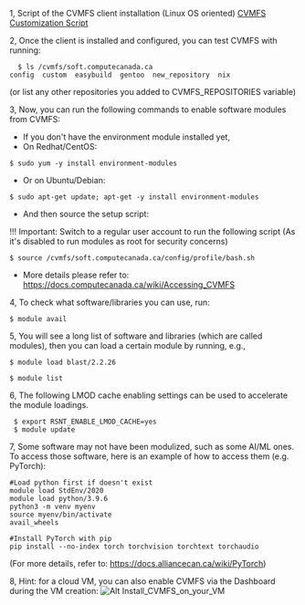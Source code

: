 

1, Script of the CVMFS client installation (Linux OS oriented)
  [CVMFS Customization Script](https://github.com/ualberta-rcg/public/blob/master/cloud-bootcamp/CVMFS/basic_setup.sh)
  
2, Once the client is installed and configured, you can test CVMFS with running:

```
  $ ls /cvmfs/soft.computecanada.ca
config  custom  easybuild  gentoo  new_repository  nix
```
(or list any other repositories you added to CVMFS_REPOSITORIES variable)


3, Now, you can run the following commands to enable software modules from CVMFS:

* If you don't have the environment module installed yet,
* On Redhat/CentOS: 

`$ sudo yum -y install environment-modules`

* Or on Ubuntu/Debian: 

`$ sudo apt-get update; apt-get -y install environment-modules`

* And then source the setup script:

!!! Important: Switch to a regular user account to run the following script (As it's disabled to run modules as root for security concerns)

`$ source /cvmfs/soft.computecanada.ca/config/profile/bash.sh`

* More details please refer to: https://docs.computecanada.ca/wiki/Accessing_CVMFS

4, To check what software/libraries you can use, run:

`$ module avail`

5, You will see a long list of software and libraries (which are called modules), then you can load a certain module by running, e.g., 

`$ module load blast/2.2.26`

`$ module list`

6, The following LMOD cache enabling settings can be used to accelerate the module loadings.

```
 $ export RSNT_ENABLE_LMOD_CACHE=yes
 $ module update
```

7, Some software may not have been modulized, such as some AI/ML ones. To access those software, here is an example of how to access them (e.g. PyTorch):
```
#Load python first if doesn't exist
module load StdEnv/2020
module load python/3.9.6
python3 -m venv myenv
source myenv/bin/activate
avail_wheels

#Install PyTorch with pip
pip install --no-index torch torchvision torchtext torchaudio
```
(For more details, refer to: https://docs.alliancecan.ca/wiki/PyTorch)

8, Hint: for a cloud VM, you can also enable CVMFS via the Dashboard during the VM creation:
  ![Alt Install_CVMFS_on_your_VM](https://user-images.githubusercontent.com/73720293/97760381-a80ae600-1ac8-11eb-904f-5861c93d6bd8.png)

